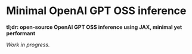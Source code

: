 # Minimal OpenAI GPT OSS inference

**tl;dr: open-source OpenAI GPT OSS inference using JAX, minimal yet performant**

*Work in progress.*
